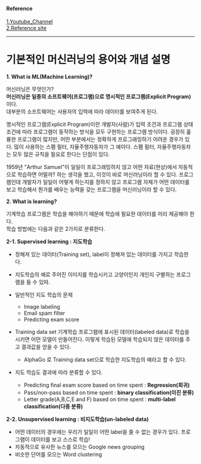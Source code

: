 #### Reference
[1.Youtube_Channel](https://www.youtube.com/playlist?list=PLlMkM4tgfjnLSOjrEJN31gZATbcj_MpUm) 
<br>
[2.Reference site](https://forensics.tistory.com/4)

---
# 기본적인 머신러닝의 용어와 개념 설명

**1. What is ML(Machine Learning)?**

머신러닝은 무엇인가? <br>
**머신러닝은 일종의 소프트웨어(프로그램)으로 명시적인 프로그램(Explicit Program)** 이다. <br>
대부분의 소프트웨어는 사용자의 입력에 따라 데이터를 보여주게 된다. 
  
명시적인 프로그램(Explicit Program)이란 개발자(사람)가 입력 조건과 프로그램 상태 조건에 따라 프로그램이 동작하는 방식을 모두 구현하는 프로그램 방식이다. 
굉장히 훌륭한 프로그램이 많지만, 어떤 부분에서는 정확하게 프로그래밍하기 어려운 경우가 있다. 
많이 사용하는 스팸 필터, 자율주행자동차가 그 예이다.
스팸 필터, 자율주행자동차는 모두 많은 규칙을 필요로 한다는 단점이 있다. 
  
1959년 "Arthur Samuel"이 일일이 프로그래밍하지 않고 어떤 자료(현상)에서 자동적으로 학습하면 어떨까? 하는 생각을 했고, 이것이 바로 머신러닝이라 할 수 있다.
프로그램인데 개발자가 일일이 어떻게 하는지를 정하지 않고 프로그램 자체가 어떤 데이터를 보고 학습해서 뭔가를 배우는 능력을 갖는 프로그램을 머신러닝이라 할 수 있다. 
  
**2. What is learning?**

기계학습 프로그램은 학습을 해야하기 때문에 학습에 필요한 데이터를 미리 제공해야 한다. <br>
학습 방법에는 다음과 같은 2가지로 분류한다. 
  
**2-1. Supervised learning : 지도학습**
  
* 정해져 있는 데이터(Training set), label이 정해져 있는 데이터를 가지고 학습한다.
* 지도학습의 예로 주어진 이미지를 학습시키고 고양이인지 개인지 구별하는 프로그램을 들 수 있따. 
    
* 일반적인 지도 학습의 문제
   * Image labeling
   * Email spam filter
   * Predicting exam score
      
* Training data set
기계학습 프로그램에 표시된 데이터(labeled data)로 학습을 시키면 어떤 모델이 만들어진다. 
이렇게 학습된 모델에 학습되지 않은 데이터를 주고 결과값을 얻을 수 있다. 
      
   - AlphaGo 로 Training data set으로 학습한 지도학습의 예라고 할 수 있다. 
   
* 지도 학습도 결과에 따라 분류할 수 있다. 
    
   - Predicting final exam score based on time spent : **Regression(회귀)**
   - Pass/non-pass based on time spent : **binary classification(이진 분류)**
   - Letter grade(A,B,C,E and F) based on time spent : **multi-label classification(다중 분류)**
  
**2-2. Unsupervised learning : 비지도학습(un-labeled data)**
    
* 어떤 데이터의 경우에는 우리가 일일이 어떤 label을 줄 수 없는 경우가 있다. 프로그램이 데이터를 보고 스스로 학습!
* 자동적으로 유사한 뉴스를 모으는 Google news grouping 
* 비슷한 단어를 모으는 Word clustering 
